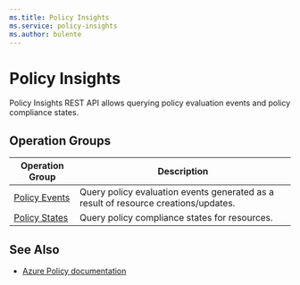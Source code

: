 ```yaml
---
ms.title: Policy Insights
ms.service: policy-insights
ms.author: bulente
---
```



# Policy Insights

Policy Insights REST API allows querying policy evaluation events and policy compliance states.

##  Operation Groups

| Operation Group | Description |
|-----------------|-------------|
| [Policy Events](~/docs-ref-autogen/policyinsights/policyevents.yml) | Query policy evaluation events generated as a result of resource creations/updates. |
| [Policy States](~/docs-ref-autogen/policyinsights/policystates.yml) | Query policy compliance states for resources. |

## See Also

* [Azure Policy documentation](https://docs.microsoft.com/azure/azure-policy)
